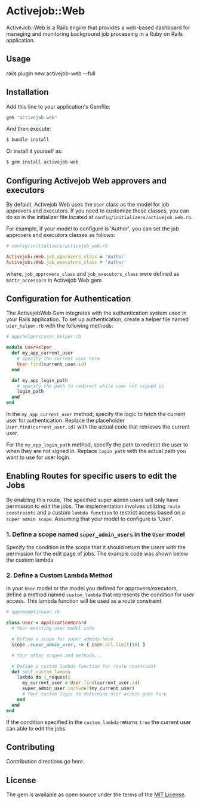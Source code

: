 # Activejob::Web
ActiveJob::Web is a Rails engine that provides a web-based dashboard for managing and monitoring background job processing  in a Ruby on Rails application.


## Usage
rails plugin new activejob-web --full


## Installation
Add this line to your application's Gemfile:

```ruby
gem "activejob-web"
```

And then execute:
```bash
$ bundle install
```

Or install it yourself as:
```bash
$ gem install activejob-web
```


## Configuring Activejob Web approvers and executors

By default, Activejob Web uses the `User` class as the model for job approvers and executors. If you need to customize these classes, you can do so in the initializer file located at `config/initializers/activejob_web.rb`.

For example, if your model to configure is 'Author', you can set the job approvers and executors classes as follows:

```ruby
# config/initializers/activejob_web.rb

Activejob::Web.job_approvers_class = 'Author'
Activejob::Web.job_executors_class = 'Author'
```
where, `job_approvers_class` and `job_executors_class` were defined as `mattr_accessors` in Activejob Web gem

## Configuration for Authentication
The ActivejobWeb Gem integrates with the authentication system used in your Rails application. To set up authentication, create a helper file named `user_helper.rb` with the following methods:

```ruby
# app/helpers/user_helper.rb

module UserHelper
  def my_app_current_user
    # Specify the current user here
    User.find(current_user.id)
  end

  def my_app_login_path
    # specify the path to redirect while user not signed in
    login_path
  end
end
```
In the `my_app_current_user` method, specify the logic to fetch the current user for authentication. Replace the placeholder `User.find(current_user.id)` with the actual code that retrieves the current user.

For the `my_app_login_path` method, specify the path to redirect the user to when they are not signed in. Replace `login_path` with the actual path you want to use for user login.

## Enabling Routes for specific users to edit the Jobs
By enabling this route, The specified super admin users will only have permission to edit the jobs. The implementation involves utilizing `route constraints` and a custom `lambda function` to restrict access based on a `super admin scope`.
Assuming that your model to configure is 'User'.
### 1. Define a scope named `super_admin_users` in the `User` model 
Specify the condition in the scope that it should return the users with the permission for the edit page of jobs. The example code was shown below the custom lambda
### 2. Define a Custom Lambda Method

In your `User` model or the model you defined for approvers/executors, define a method named `custom_lambda` that represents the condition for user access. This lambda function will be used as a route constraint.

```ruby
# app/models/user.rb

class User < ApplicationRecord
  # Your existing user model code

  # Define a scope for super admins here
  scope :super_admin_user, -> { User.all.limit(10) }

  # Your other scopes and methods...

  # Define a custom lambda function for route constraint
  def self.custom_lambda
    lambda do |_request|
      my_current_user = User.find(current_user.id)
      super_admin_user.include?(my_current_user)
      # Your custom logic to determine user access goes here
    end
  end
end
```
If the condition specified in the `custom_lambda` returns `true` the current user can able to edit the jobs

## Contributing
Contribution directions go here.

## License
The gem is available as open source under the terms of the [MIT License](https://opensource.org/licenses/MIT).
